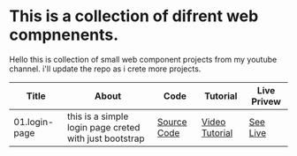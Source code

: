# This is a collection of difrent web compnenents.

Hello this is collection of small web component projects from my youtube channel. i'll update the repo as i crete more projects.

Title | About | Code | Tutorial | Live Privew |
| --- | --- | --- | --- | --- |
| 01.login-page | this is a simple login page creted with just bootstrap | [Source Code](https://github.com/mhmdNoman/Front-end-component-projects/tree/main/01.login-page) | [Video Tutorial](#) | [See Live](https://codepen.io/mhmdnoman/full/wvxYKLB) |
